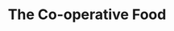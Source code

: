 ---
title: "The Co-operative Food"
url: /kettering/the-co-operative-food-bell-hill/
shop: Supermarkt
---